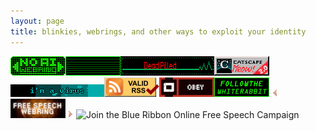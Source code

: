 ```yaml
---
layout: page
title: blinkies, webrings, and other ways to exploit your identity
---
```

<map name="noaimini7"> <area href="https://baccyflap.com/noai" shape="rect" coords="15,3,72,27" target="_blank" rel="noopener no-referrer" alt="no ai web ring" title="no ai web ring"> <area href="https://baccyflap.com/noai/?prv&s=cat" target="_top" rel="noopener no-referrer" shape="rect" coords="3,6,12,27" alt="previous" title="previous"> <area href="https://baccyflap.com/noai/?nxt&s=cat" target="_top" rel="noopener no-referrer" shape="rect" coords="75,6,84,27" alt="next" title="next"></map> <img decoding="async" usemap="#noaimini7" src="/assets/blinkies/no-ai-widget.gif" alt="a green-on-black grid with illuminated parts that spell out NO AI / WEBRING and two animated green arrows pointing left and right, bobbing up and down"><img decoding="async" src="/assets/blinkies/Neopage.gif" alt="an animated picture on a green-on-black grid that starts with NEO blinks to Hacker then finally blurs to PAGE. It then repeats"><img decoding="async" src="/assets/blinkies/deadpilled.gif" alt="a black background with a border of white and red blinking pixels. Inside the picture it reads: deadpilled"><img decoding="async" src="/assets/blinkies/catscape.gif" alt="a picture parodying Netscape Navigator (web browser) which is responsible for modern internet browsing. This picture shows the name catscape Navigator with an iconic 2000's look"><img decoding="async" src="/assets/blinkies/im-a-virus.gif" alt="A picture that starts off on the right as black but slowly grows to lighter shades of blue to the left, with text that reads: I'm a virus."><a href="http://validator.w3.org/feed/check.cgi?url=http%3A//deletethematrix.com/feed.xml" target="_blank" rel="noopener no-referrer"><img decoding="async" src="/assets/blinkies/valid-rss-rogers.png" alt="[Valid RSS]" title="Validate my RSS feed"></a><a href="https://webring.obeythesystem.com/" target="_blank" rel="noopener no-referrer"><img decoding="async" src="/assets/blinkies/ots.gif" alt="obey the system Web ring Button"></a><img decoding="async" src="/assets/blinkies/followthewhiterabbit.gif" alt="A simple image that says Follow the White Rabbit with a black background and terminal green text"><a href="https://webri.ng/webring/freespeechwebring/previous?via=https://deletethematrix.com"><img src="/assets/blinkies/left-arrow.gif" decoding="async" width="13" height="13" alt="A left arrow for the free speech web ring. Clicking this will taking you to the previous site"></a> <a href="https://town.thecozy.cat/web-revival/freespeechwebring/"><img src="/assets/blinkies/free-speech-webring.gif" decoding="async" width="88" height="31" alt="A banner that says: Free Speech Web ring. CLicking this will take you to a page telling you more about it."></a> <a href="https://webri.ng/webring/freespeechwebring/next?via=https://deletethematrix.com"> <img src="/assets/blinkies/right-arrow.gif" decoding="async" width="13" height="13" alt="Right Arrow that if clicked, takes you to next site in the free speech web ring"></a><img decoding="async" src="https://www.eff.org/files/brstrip.gif" alt="Join the Blue Ribbon Online Free Speech Campaign">
